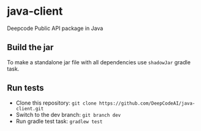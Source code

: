 # java-client
Deepcode Public API package in Java

## Build the jar

To make a standalone jar file with all dependencies use `shadowJar` gradle task.

## Run tests

- Clone this repository: `git clone https://github.com/DeepCodeAI/java-client.git` 
- Switch to the dev  branch: `git branch dev`
- Run gradle test task: `gradlew test`